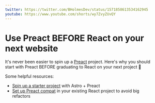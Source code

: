 ```yaml
---
twitter: https://twitter.com/BHolmesDev/status/1571858613534162945
youtube: https://www.youtube.com/shorts/wy7ZvyZUvQY
---
```


# Use Preact BEFORE React on your next website

It's never been easier to spin up a [Preact](https://preactjs.com/) project. Here's why you should start with Preact BEFORE graduating to React on your next project 💪

Some helpful resources:

- [Spin up a starter project](https://astro.new/framework-preact) with Astro + Preact
- [Set up Preact compat](https://preactjs.com/guide/v10/switching-to-preact/#setting-up-compat) in your existing React project to avoid big refactors
